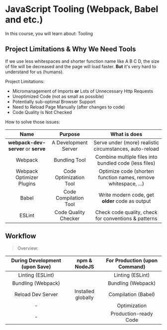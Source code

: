 # JavaScript Tooling (Webpack, Babel and etc.)

In this course, you will learn about: Tooling

## Project Limitations & Why We Need Tools

If we use less whitespaces and shorter function name like A B C D, the size of file will be decreased and the page will load faster. **But** it's very hard to understand for us (humans).

Project Limitations:

- Micromanagement of Imports **or** Lots of Unnecessary Http Requests
- Unoptimized Code (not as small as possible)
- Potentially sub-optimal Browser Support
- Need to Reload Page Manually (after changes to code)
- Code Quality Is Not Checked

How to solve those issues:

|Name|Purpose|What is does|
|:-:|:-:|:-:|
|**webpack-dev-server** or **serve**|A Development Server|Serve under  (more) realistic circumstances, auto-reload|
|Webpack|Bundling Tool|Combine multiple files into bundled code (less files)|
|Webpack Optimizer Plugins|Code Optimization Tool|Optimize code (shorten function names, remove whitespace, ...)|
|Babel|Code Compilation Tool|Write modern code, get **older** code as output|
|ESLint|Code Quality Checker|Check code quality, check for conventions & patterns|

## Workflow

> Overview:

|During Development (upon **Save**)|npm & NodeJS|For Production (upon Command)|
|:-:|:-:|:-:|
|Linting (ESLint)||Linting (ESLint)|
|Bundling (Webpack)||Bundling (Webpack)|
|Reload Dev Server|Installed globally|Compilation (Babel)|
|-||Optimization|
|-||Production-ready Code|
